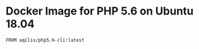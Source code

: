 Docker Image for PHP 5.6 on Ubuntu 18.04
========================================

```
FROM aqilix/php5.6-cli:latest

```

